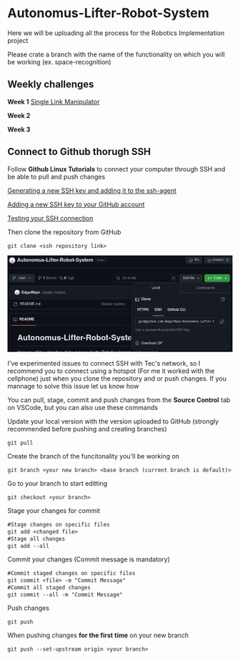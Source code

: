 # Autonomus-Lifter-Robot-System

Here we will be uploading all the process for the Robotics Implementation project

Please crate a branch with the name of the functionality on which you will be working (ex. space-recognition)

## Weekly challenges

**Week 1**
[Single Link Manipulator ](https://github.com/EdgarMzpn/Single-Link-Manipulator) 

**Week 2**

**Week 3**

## Connect to Github thorugh SSH

Follow **Github Linux Tutorials** to connect your computer through SSH and be able to pull and push changes

[Generating a new SSH key and adding it to the ssh-agent](https://docs.github.com/en/authentication/connecting-to-github-with-ssh/generating-a-new-ssh-key-and-adding-it-to-the-ssh-agent)

[Adding a new SSH key to your GitHub account](https://docs.github.com/en/authentication/connecting-to-github-with-ssh/adding-a-new-ssh-key-to-your-github-account)

[Testing your SSH connection](https://docs.github.com/en/authentication/connecting-to-github-with-ssh/testing-your-ssh-connection)

Then clone the repository from GitHub
```
git clone <ssh repository link>
```

![SSH Link](https://github.com/EdgarMzpn/Autonomus-Lifter-Robot-System/blob/main/docs/images/ssh_link.png)

I've experimented issues to connect SSH with Tec's network, so I recommend you to connect using a hotspot (For me it worked with the cellphone) just when you clone the repository and or push changes. If you mannage to solve this issue let us know how

You can pull, stage, commit and push changes from the **Source Control** tab on VSCode, but you can also use these commands

Update your local version with the version uploaded to GitHub (strongly recommended before pushing and creating branches)
```
git pull
```

Create the branch of the funcitonality you'll be working on
```
git branch <your new branch> <base branch (current branch is default)>
```

Go to your branch to start editting
```
git checkout <your branch>
```

Stage your changes for commit
```
#Stage changes on specific files
git add <changed file>
#Stage all changes
git add --all
```

Commit your changes (Commit message is mandatory)
```
#Commit staged changes on specific files
git commit <file> -m "Commit Message"
#Commit all staged changes
git commit --all -m "Commit Message"
```

Push changes
```
git push
```

When pushing changes **for the first time** on your new branch
```
git push --set-upstream origin <your branch>
```